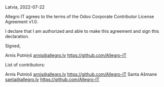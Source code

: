 Latvia, 2022-07-22

Allegro IT agrees to the terms of the Odoo Corporate Contributor License
Agreement v1.0.

I declare that I am authorized and able to make this agreement and sign this
declaration.

Signed,

Arnis Putniņš arnis@allegro.lv https://github.com/Allegro-IT

List of contributors:

Arnis Putniņš arnis@allegro.lv https://github.com/Allegro-IT
Santa Ašmane santa@allegro.lv https://github.com/Allegro-IT
